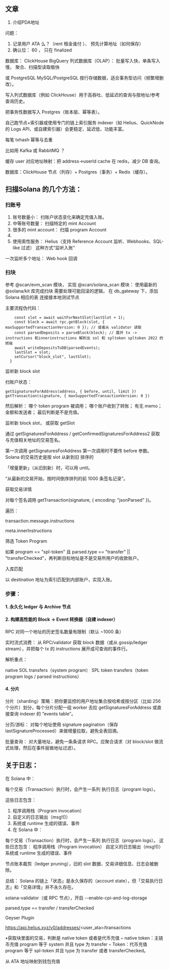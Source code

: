
## 文章


1. 介绍PDA地址

问题： 
1. 记录用户 ATA 么？（rent 租金谁付 ）、 预先计算地址（如何保存）
2. 确认位： 60 ， 只在 finalized 

数据库： ClickHouse BigQuery 列式数据库（OLAP）： 批量写入快，单条写入慢， 聚合、扫描型读取极快

或 PostgreSQL  MySQL/PostgreSQL 按行存储数据，适合事务型访问（频繁增删改）。

写入列式数据库（例如 ClickHouse）用于高吞吐、低延迟的查询与按地址/参考查询历史。

把事务性数据写入 Postgres（账本层、幂等表）。


自己跑节点+索引器或使用专门的链上索引服务 indexer（如 Helius、QuickNode 的 Logs API、或自建索引器）会更稳定、延迟低、功能丰富。

每笔 txhash 幂等与去重 

比如用 Kafka 或 RabbitMQ ？

缓存 user 对应地址映射：把 address->userId cache 在 redis，减少 DB 查询。

数据库：ClickHouse 节点（列存）+ Postgres（事务）+ Redis（缓存）。


## 扫描Solana 的几个方法：

### 扫账号
1. 账号数量小： 扫账户状态变化来确定充值入账。
2. 中等账号数量： 扫描特定的 mint Account
3. 很多的 mint account： 扫描 program Account
4. 
5. 使用索性服务： 
Helius（支持 Reference Account 监听、Webhooks、SQL-like 过滤）
这种方式“监听入账”

一次监听多个地址： Web hook 回调



### 扫块

参考 @scan/evm_scan 模块， 实现 @scan/solana_scan 模块：
使用最新的 @solana/kit 库完成扫块
需要处理可能回滚的逻辑，
在 db_gateway 下，添加Solana 相应的表
连接接本地测试节点

主要流程伪代码：
```
    const slot = await waitForNextSlot(lastSlot + 1);
    const block = await rpc.getBlock(slot, { maxSupportedTransactionVersion: 0 }); // 或者从 validator 读取
    const parsedDeposits = parseBlock(block); // 展开 tx -> instructions 和innerinstructions 解析出 sol 和 spltoken spltoken 2022 的转账
    await writeDepositsToDB(parsedEvents);
    lastSlot = slot;
    setCursor("block_slot", lastSlot);
  }
```


 



监听新 block slot

扫账户状态：
```
getSignaturesForAddress(address, { before, until, limit })
getTransaction(signature, { maxSupportedTransactionVersion: 0 })
```

然后解析：
哪个 token program 被调用；
哪个账户收到了转账；
有无 memo；
金额和发送者；
最后判断是不是充值。

监听新 block slot， 或获取 getSlot

通过 getSignaturesForAddress / getConfirmedSignaturesForAddress2 获取与充值相关地址的交易签名。

第一次调用 getSignaturesForAddress  第一次调用时不要传 before 参数。
Solana 的交易历史是按 slot 从新到旧 排序的

「增量更新」（从旧到新）时，可以用 until。

“从最新的交易开始，按时间倒序排列的前 1000 条签名记录”。

获取交易详情

对每个签名调用 getTransaction(signature, { encoding: "jsonParsed" })。

遍历：

transaction.message.instructions

meta.innerInstructions

筛选 Token Program

如果 program == "spl-token" 且 parsed.type == "transfer" || "transferChecked"，再判断目标地址是不是交易所用户的收款账户。

入库匹配

以 destination 地址为索引匹配到内部账户，实现入账。

### 步骤：
#### 1. 永久化 ledger 与 Archive 节点
#### 2. 构建高性能的 Block → Event 转换器（自建 indexer）
RPC 对同一个地址的历史签名数量有限制（默认 ~1000 条）


实时流式消费： 从 RPC/validator 获取 block 数据（或从 gossip/ledger stream），并把每个 tx 的 instructions 展开成可查询的事件行。

解析重点：

native SOL transfers（system program）
SPL token transfers（token program logs / parsed instructions）

#### 4. 分片
分片（sharding）策略：把你要监控的用户地址集合按哈希或按分区（比如 256 个分片）划分，每个分片分配一组 worker 去拉 getSignaturesForAddress 或直接查询 indexer 的 “events table”。

分页/游标： 对每个地址使用 signature pagination（保存 lastSignatureProcessed）来做增量拉取，避免全表回溯。

批量查询： 对大量地址，避免一条条请求 RPC。应聚合请求（对 block/slot 做流式处理，然后在事件层做地址过滤）。



## 关于日志：
在 Solana 中：

每个交易（Transaction）执行时，会产生一系列 执行日志（program logs）。

这些日志包含：
1. 程序调用栈（Program invocation）
2. 自定义的日志输出（msg!()）
3. 系统或 runtime 生成的错误、事件
4. 在 Solana 中：

每个交易（Transaction）执行时，会产生一系列 执行日志（program logs）。
这些日志包含：
程序调用栈（Program invocation）
自定义的日志输出（msg!()）
系统或 runtime 生成的错误、事件

节点账本裁剪（ledger pruning），旧的 slot 数据、交易详细信息、日志会被删除。

总结： Solana 的链上「状态」是永久保存的（account state），但「交易执行日志」和「交易详情」并不永久存在。

solana-validator（或 RPC 节点），开启 --enable-cpi-and-log-storage


parsed.type == transfer / transferChecked

Geyser Plugin

https://api.helius.xyz/v0/addresses/<user_ata>/transactions


•获取块⾥⾯的交易，判断是 native token 或者是代币充值
◦ native token：主链币充值 program 等于 system 并且 type 为 transfer
◦ Token：代币充值 program 等于 spl-token 并且 type 为 transfer 或者 transferChecked。

从 ATA 地址映射到钱包充值